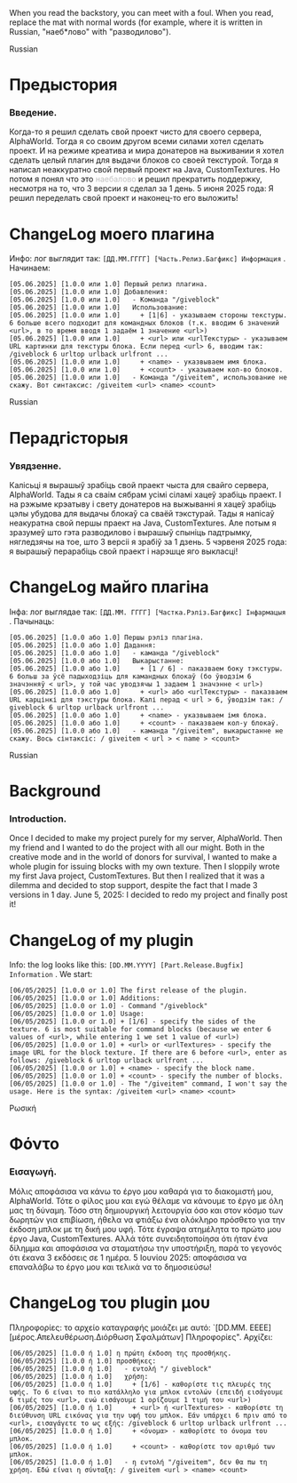 When you read the backstory, you can meet with a foul. When you read, replace the mat with normal words (for example, where it is written in Russian, "наеб*лово" with "разводилово").

Russian
# Предыстория
### Введение.
Когда-то я решил сделать свой проект чисто для своего сервера, AlphaWorld. Тогда я со своим другом всеми силами хотел сделать проект. И на режиме креатива и мира донатеров на выживании я хотел сделать целый плагин для выдачи блоков со своей текстурой. Тогда я написал неаккуратно свой первый проект на Java, CustomTextures. Но потом я понял что это <label style="color: silver">наебалово</label> и решил прекратить поддержку, несмотря на то, что 3 версии я сделал за 1 день.
5 июня 2025 года: Я решил переделать свой проект и наконец-то его выложить!
# ChangeLog моего плагина
Инфо: лог выглядит так: `[ДД.ММ.ГГГГ] [Часть.Релиз.Багфикс] Информация` . Начинаем:
```log
[05.06.2025] [1.0.0 или 1.0] Первый релиз плагина.
[05.06.2025] [1.0.0 или 1.0] Добавления:
[05.06.2025] [1.0.0 или 1.0]   - Команда "/giveblock"
[05.06.2025] [1.0.0 или 1.0]   Использование:
[05.06.2025] [1.0.0 или 1.0]     + [1|6] - указываем стороны текстуры. 6 больше всего подходит для командных блоков (т.к. вводим 6 значений <url>, в то время вводя 1 задаём 1 значение <url>)
[05.06.2025] [1.0.0 или 1.0]     + <url> или <urlТекстуры> - указываем URL картинки для текстуры блока. Если перед <url> 6, вводим так: /giveblock 6 urltop urlback urlfront ...
[05.06.2025] [1.0.0 или 1.0]     + <name> - указвываем имя блока.
[05.06.2025] [1.0.0 или 1.0]     + <count> - указываем кол-во блоков.
[05.06.2025] [1.0.0 или 1.0]   - Команда "/giveitem", использование не скажу. Вот синтаксис: /giveitem <url> <name> <count>
```

Russian
# Перадгісторыя
### Увядзенне.
Калісьці я вырашыў зрабіць свой праект чыста для свайго сервера, AlphaWorld. Тады я са сваім сябрам усімі сіламі хацеў зрабіць праект. І на рэжыме крэатыву і свету донатеров на выжыванні я хацеў зрабіць цэлы убудова для выдачы блокаў са сваёй тэкстурай. Тады я напісаў неакуратна свой першы праект на Java, CustomTextures. Але потым я зразумеў што гэта разводилово і вырашыў спыніць падтрымку, нягледзячы на тое, што 3 версіі я зрабіў за 1 дзень.
5 чэрвеня 2025 года: я вырашыў перарабіць свой праект і нарэшце яго выкласці!
# ChangeLog майго плагіна
Інфа: лог выглядае так: `[ДД.ММ. ГГГГ] [Частка.Рэліз.Багфикс] Інфармацыя` . Пачынаць:
```log
[05.06.2025] [1.0.0 або 1.0] Першы рэліз плагіна.
[05.06.2025] [1.0.0 або 1.0] Дадання:
[05.06.2025] [1.0.0 або 1.0]   - каманда "/giveblock"
[05.06.2025] [1.0.0 або 1.0]   Выкарыстанне:
[05.06.2025] [1.0.0 або 1.0]     + [1 / 6] - паказваем боку тэкстуры. 6 больш за ўсё падыходзіць для камандных блокаў (бо ўводзім 6 значэнняў < url>, у той час уводзячы 1 задаем 1 значэнне < url>)
[05.06.2025] [1.0.0 або 1.0]     + <url> або <urlТекстуры> - паказваем URL карцінкі для тэкстуры блока. Калі перад < url > 6, ўводзім так: / giveblock 6 urltop urlback urlfront ...
[05.06.2025] [1.0.0 або 1.0]     + <name> - указвываем імя блока.
[05.06.2025] [1.0.0 або 1.0]     + <count> - паказваем кол-у блокаў.
[05.06.2025] [1.0.0 або 1.0]   - каманда "/giveitem", выкарыстанне не скажу. Вось сінтаксіс: / giveitem < url > < name > <count>
```

Russian
# Background
### Introduction.
Once I decided to make my project purely for my server, AlphaWorld. Then my friend and I wanted to do the project with all our might. Both in the creative mode and in the world of donors for survival, I wanted to make a whole plugin for issuing blocks with my own texture. Then I sloppily wrote my first Java project, CustomTextures. But then I realized that it was a dilemma and decided to stop support, despite the fact that I made 3 versions in 1 day.
June 5, 2025: I decided to redo my project and finally post it!
# ChangeLog of my plugin
Info: the log looks like this: `[DD.MM.YYYY] [Part.Release.Bugfix] Information` . We start:
```log
[06/05/2025] [1.0.0 or 1.0] The first release of the plugin.
[06/05/2025] [1.0.0 or 1.0] Additions:
[06/05/2025] [1.0.0 or 1.0] - Command "/giveblock"
[06/05/2025] [1.0.0 or 1.0] Usage:
[06/05/2025] [1.0.0 or 1.0] + [1/6] - specify the sides of the texture. 6 is most suitable for command blocks (because we enter 6 values of <url>, while entering 1 we set 1 value of <url>)
[06/05/2025] [1.0.0 or 1.0] + <url> or <urlTextures> - specify the image URL for the block texture. If there are 6 before <url>, enter as follows: /giveblock 6 urltop urlback urlfront ...
[06/05/2025] [1.0.0 or 1.0] + <name> - specify the block name.
[06/05/2025] [1.0.0 or 1.0] + <count> - specify the number of blocks.
[06/05/2025] [1.0.0 or 1.0] - The "/giveitem" command, I won't say the usage. Here is the syntax: /giveitem <url> <name> <count>
```

Ρωσική
# Φόντο
### Εισαγωγή.
Μόλις αποφάσισα να κάνω το έργο μου καθαρά για το διακομιστή μου, AlphaWorld. Τότε ο φίλος μου και εγώ θέλαμε να κάνουμε το έργο με όλη μας τη δύναμη. Τόσο στη δημιουργική λειτουργία όσο και στον κόσμο των δωρητών για επιβίωση, ήθελα να φτιάξω ένα ολόκληρο πρόσθετο για την έκδοση μπλοκ με τη δική μου υφή. Τότε έγραψα ατημέλητα το πρώτο μου έργο Java, CustomTextures. Αλλά τότε συνειδητοποίησα ότι ήταν ένα δίλημμα και αποφάσισα να σταματήσω την υποστήριξη, παρά το γεγονός ότι έκανα 3 εκδόσεις σε 1 ημέρα.
5 Ιουνίου 2025: αποφάσισα να επαναλάβω το έργο μου και τελικά να το δημοσιεύσω!
# ChangeLog του plugin μου
Πληροφορίες: το αρχείο καταγραφής μοιάζει με αυτό: `[DD.ΜΜ. ΕΕΕΕ] [μέρος.Απελευθέρωση.Διόρθωση Σφαλμάτων] Πληροφορίες". Αρχίζει:
```καταγραφή
[06/05/2025] [1.0.0 ή 1.0] η πρώτη έκδοση της προσθήκης.
[06/05/2025] [1.0.0 ή 1.0] προσθήκες:
[06/05/2025] [1.0.0 ή 1.0]   - εντολή "/ giveblock"
[06/05/2025] [1.0.0 ή 1.0]   χρήση:
[06/05/2025] [1.0.0 ή 1.0]     + [1/6] - καθορίστε τις πλευρές της υφής. Το 6 είναι το πιο κατάλληλο για μπλοκ εντολών (επειδή εισάγουμε 6 τιμές του <url>, ενώ εισάγουμε 1 ορίζουμε 1 τιμή του <url>)
[06/05/2025] [1.0.0 ή 1.0]     + <url> ή <urlTextures> - καθορίστε τη διεύθυνση URL εικόνας για την υφή του μπλοκ. Εάν υπάρχει 6 πριν από το <url>, εισαγάγετε το ως εξής: /giveblock 6 urltop urlback urlfront ...
[06/05/2025] [1.0.0 ή 1.0]     + <όνομα> - καθορίστε το όνομα του μπλοκ.
[06/05/2025] [1.0.0 ή 1.0]     + <count> - καθορίστε τον αριθμό των μπλοκ.
[06/05/2025] [1.0.0 ή 1.0]   - η εντολή "/giveitem", δεν θα πω τη χρήση. Εδώ είναι η σύνταξη: / giveitem <url > <name> <count>
```
